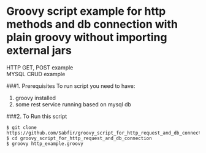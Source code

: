 Groovy script example for http methods and db connection with plain groovy without importing external jars
===============================
HTTP GET, POST example  
MYSQL CRUD example

###1. Prerequisites
To run script you need to have:  
1. groovy installed  
2. some rest service running based on mysql db  

###2. To Run this script
```shell
$ git clone https://github.com/Sabfir/groovy_script_for_http_request_and_db_connection.git
$ cd groovy_script_for_http_request_and_db_connection
$ groovy http_example.groovy
```

